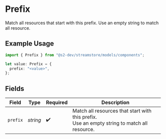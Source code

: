 # Prefix

Match all resources that start with this prefix.
Use an empty string to match all resource.

## Example Usage

```typescript
import { Prefix } from "@s2-dev/streamstore/models/components";

let value: Prefix = {
  prefix: "<value>",
};
```

## Fields

| Field                                                                                       | Type                                                                                        | Required                                                                                    | Description                                                                                 |
| ------------------------------------------------------------------------------------------- | ------------------------------------------------------------------------------------------- | ------------------------------------------------------------------------------------------- | ------------------------------------------------------------------------------------------- |
| `prefix`                                                                                    | *string*                                                                                    | :heavy_check_mark:                                                                          | Match all resources that start with this prefix.<br/>Use an empty string to match all resource. |
